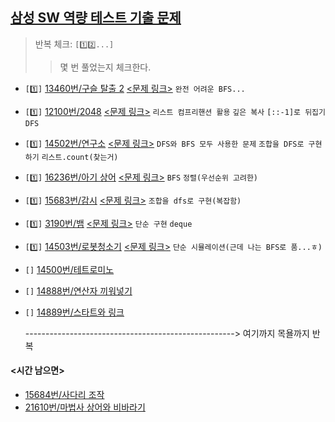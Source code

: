 ## [삼성 SW 역량 테스트 기출 문제](https://www.acmicpc.net/workbook/view/1152)
> 반복 체크: `[1️⃣2️⃣...]`
> > 몇 번 풀었는지 체크한다.

- `[1️⃣]` [13460번/구슬 탈출 2](https://github.com/SeoMiYoung/miyoung-zone/issues/136) [<문제 링크>](https://www.acmicpc.net/problem/13460) `완전 어려운 BFS...`
- `[1️⃣]` [12100번/2048](https://github.com/SeoMiYoung/miyoung-zone/issues/137) [<문제 링크>](https://www.acmicpc.net/problem/12100) `리스트 컴프리핸션 활용` `깊은 복사` `[::-1]로 뒤집기` `DFS`
- `[1️⃣]` [14502번/연구소](https://github.com/SeoMiYoung/miyoung-zone/issues/140) [<문제 링크>](https://www.acmicpc.net/problem/14502) `DFS와 BFS 모두 사용한 문제` `조합을 DFS로 구현하기` `리스트.count(찾는거)`
- `[1️⃣]` [16236번/아기 상어](https://github.com/SeoMiYoung/miyoung-zone/issues/141) [<문제 링크>](https://www.acmicpc.net/problem/16236) `BFS` `정렬(우선순위 고려한)`
- `[1️⃣]` [15683번/감시](https://github.com/SeoMiYoung/miyoung-zone/issues/142) [<문제 링크>](https://www.acmicpc.net/problem/15683) `조합을 dfs로 구현(복잡함)`
- `[1️⃣]` [3190번/뱀](https://github.com/SeoMiYoung/miyoung-zone/issues/138) [<문제 링크>](https://www.acmicpc.net/problem/3190) `단순 구현` `deque`
- `[1️⃣]` [14503번/로봇청소기](https://github.com/SeoMiYoung/miyoung-zone/issues/143) [<문제 링크>](https://www.acmicpc.net/problem/14503) `단순 시뮬레이션(근데 나는 BFS로 품...ㅎ)`
- `[]` [14500번/테트로미노]()
- `[]` [14888번/연산자 끼워넣기]()
- `[]` [14889번/스타트와 링크]()

  ----------------------------------------------------> 여기까지 목욜까지 반복

#### <시간 남으면>
- [15684번/사다리 조작]()
- [21610번/마법사 상어와 비바라기]()


